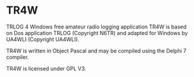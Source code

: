 # TR4W
TRLOG 4 Windows free amateur radio logging application
TR4W is based on Dos application TRLOG (Copyright N6TR) and
adapted for Windows by UA4WLI (Copyright UA4WLI).

TR4W is written in Object Pascal and may be compiled using the Delphi 7 compiler.

TR4W is licensed under GPL V3.
